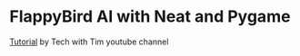 # FlappyBird AI with Neat and Pygame
<a href = "https://www.youtube.com/playlist?list=PLzMcBGfZo4-lwGZWXz5Qgta_YNX3_vLS2">Tutorial</a> by Tech with Tim youtube channel
